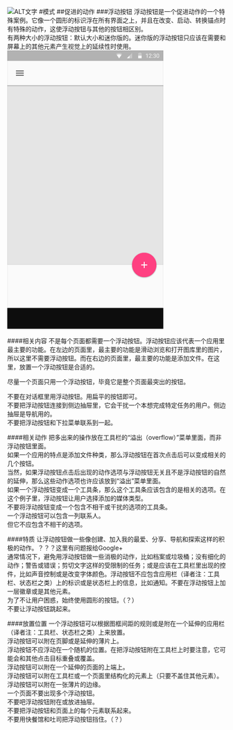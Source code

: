 ![ALT文字](images/materialdesign-goals-landingimage_large_mdpi.png)
#模式
##促进的动作
###浮动按钮
浮动按钮是一个促进动作的一个特殊案例。它像一个圆形的标识浮在所有界面之上，并且在改变、启动、转换锚点时有特殊的动作，这使浮动按钮与其他的按钮相区别。  
有两种大小的浮动按钮：默认大小和迷你版的。迷你版的浮动按钮只应该在需要和屏幕上的其他元素产生视觉上的延续性时使用。   
![ALT](images/patterns-promotedactions-floatingactionbuttonFAB02b_large_mdpi.png)

####相关内容
不是每个页面都需要一个浮动按钮。浮动按钮应该代表一个应用里最主要的功能。在左边的页面里，最主要的功能是滑动浏览和打开图库里的图片，所以这里不需要浮动按钮。而在右边的页面里，最主要的功能是添加文件。在这里，放置一个浮动按钮是合适的。  

尽量一个页面只用一个浮动按钮，毕竟它是整个页面最突出的按钮。   

不要在对话框里用浮动按钮。用扁平的按钮即可。   
不要把浮动按钮连接到侧边抽屉里，它会干扰一个本想完成特定任务的用户。侧边抽屉是导航用的。 
<br>
不要把浮动按钮和下拉菜单联系到一起。

####相关动作
把多出来的操作放在工具栏的“溢出（overflow）”菜单里面，而非浮动按钮里面。 
<br>
如果一个应用的特点是添加文件种类，那么浮动按钮在首次点击后可以变成相关的几个按钮。 
<br>
当然，如果浮动按钮点击后出现的动作选项与浮动按钮无关且不是浮动按钮的自然的延伸，那么这些动作选项也许应该放到“溢出”菜单里面。 
<br>
如果一个浮动按钮变成一个工具条，那么这个工具条应该包含的是相关的选项。在这个例子里，浮动按钮让用户选择添加的媒体类型。 
<br>
不要将浮动按钮变成一个包含不相干或干扰的选项的工具条。 
<br>
一个浮动按钮可以包含一列联系人。 
<br>
但它不应包含不相干的选项。

####特质
让浮动按钮做一些像创建、加入我的最爱、分享、导航和探索这样的积极的动作。？？？这里有问题报给Google+ 
<br>
通常情况下，避免用浮动按钮做一些消极的动作，比如档案或垃圾桶；没有细化的动作；警告或错误；剪切文字这样的受限制的任务；或是应该在工具栏里出现的控件，比如声音控制或是改变字体颜色。浮动按钮不应包含应用栏（译者注：工具栏、状态栏之类）上的标识或是状态栏上的信息，比如通知。不要在浮动按钮上加一层徽章或是其他元素。 
<br>
为了不让用户困惑，始终使用圆形的按钮。（？） 
<br>
不要让浮动按钮跳起来。

####放置位置
一个浮动按钮可以根据图框间距的规则或是附在一个延伸的应用栏（译者注：工具栏、状态栏之类）上来放置。 
<br>
浮动按钮可以附在页脚或是延伸的薄片上。 
<br>
浮动按钮不应浮动在一个随机的位置。在把浮动按钮附在工具栏上时要注意，它可能会和其他点击目标重叠或覆盖。 
<br>
浮动按钮可以附在一个延伸的页面的上端上。 
<br>
浮动按钮可以附在工具栏或一个页面里结构化的元素上（只要不盖住其他元素）。 
<br>
浮动按钮可以附在一张薄片的边缘。 
<br>
一个页面不要出现多个浮动按钮。 
<br>
不要吧浮动按钮附在或放进抽屉。 
<br>
不要把浮动按钮和页面上的每个元素联系起来。 
<br>
不要用快餐馆和吐司把浮动按钮挡住。（？）
